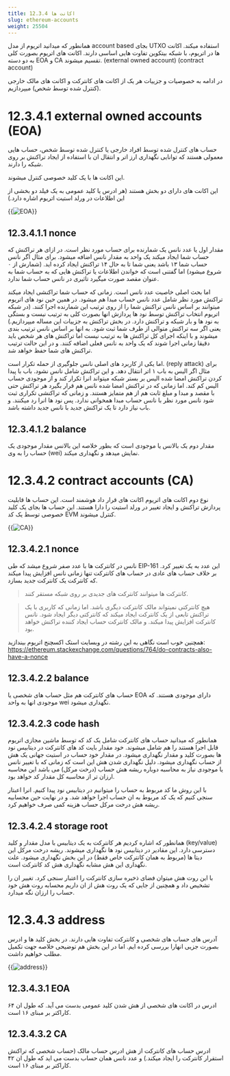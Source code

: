 ```yaml
---
title: 12.3.4 اکانت ها
slug: ethereum-accounts
weight: 25504
---
```


همانطور که میدانید اتریوم از مدل account based  بجای UTXO استفاده میکند.
اکانت ها در اتریوم، با شبکه بیتکوین تفاوت هایی اساسی دارند. اکانت های اتریوم بصورت کلی به دو دسته EOA و CA تقسیم میشوند.
(external owned account) (contract account)

در ادامه به خصوصیات و جزییات هر یک از اکانت های کانترکت و اکانت های مالک خارجی (کنترل شده توسط شخص) میپردازیم.

# 12.3.4.1 external owned accounts (EOA)

حساب های کنترل شده توسط افراد خارجی یا کنترل شده توسط شخص، حساب هایی معمولی هستند که توانایی نگهداری ارز اتر و انتقال ان با استفاده از ایجاد تراکنش بر روی شبکه را دارند.

این اکانت ها با یک کلید خصوصی کنترل میشوند.

این اکانت های دارای دو بخش هستند (هر ادرس یا کلید عمومی به یک فیلد دو بخشی از این اطلاعات در ورلد استیت اتریوم اشاره دارد.)

{{<img url="#" image="../../../assets/img/content/chapter-12/EOA.png" alt="EOA">}}


## 12.3.4.1.1 nonce

 مقدار اول یا عدد نانس یک شمارنده برای حساب مورد نظر است. در ازای هر تراکنش که حساب شما ایجاد میکند یک واحد به مقدار نانس اضافه میشود. برای مثال اگر نانس حساب شما  ۱۳ باشد یعنی شما تا به حال ۱۴ تراکنش ایجاد کرده اید. (شمارش از ۰ شروع میشود) اما گفتنی است که خواندن اطلاعات یا تراکنش هایی که به حساب شما به عنوان مقصد صورت میگیرد تاثیری در نانس حساب شما ندارد.

 اما بحث اصلی خاصیت عدد نانس است. زمانی که حساب شما تراکنشی ایجاد میکند تراکنش مورد نظر شامل عدد نانس حساب مبدا هم میشود. در همین حین نود های اتریوم میتوانند بر اساس نانس تراکنش شما را از روی ترتیب این شمارنده اجرا کنند. (در شبکه اتریوم انتخاب تراکنش توسط نود ها پردازش انها بصورت کلی به ترتیب نیست و بستگی به نود ها و بار شبکه و تراکنش دارد. در بخش تراکنش به جزییات این مساله میپردازیم.) یعنی اگر سه تراکنش متوالی از طرف شما ثبت شود. به انها بر اساس نانس ترتیب بندی میشوند و با اینکه اجرای کل تراکنش ها به ترتیب نیست اما تراکنش های هر شخص باید دقیقا زمانی اجرا شوند که یک واحد به نانس فعلی اضافه کنند. و در این حالت ترتیب تراکنش های شما حفظ خواهد شد.

 اما یکی از کاربرد های اصلی نانس جلوگیری از حمله تکرار است. (reply attack) برای مثال اگر الیس به باب ۱ اتر انتقال دهد. و این تراکنش شامل نانس نشود. باب با پیدا کردن تراکنش امضا شده الیس بر بستر شبکه میتواند انرا تکرار کند و از موجودی حساب الیس کم کند. اما زمانی که در تراکنش امضا شده نانس هم قرار بگیرد هر تراکنش حتی با مقصد و مبدا و مبلغ ثابت هم از هم متمایز هستند. و زمانی که تراکنشی تکراری ثبت شود نانس مورد نظر با نانس حساب مبدا همخوانی ندارد. پس نود ها انرا رد میکنند. و باب نیاز دارد تا یک تراکنش جدید با نانس جدید داشته باشد.

## 12.3.4.1.2 balance

مقدار دوم یک بالانس یا موجودی است که بطور خلاصه این بالانس مقدار موجودی یک حساب را به وی (wei) نمایش میدهد و نگهداری میکند.


# 12.3.4.2 contract accounts (CA)

نوع دوم اکانت های اتریوم اکانت های قرار داد هوشمند است. این حساب ها قابلیت پردازش تراکنش و ایجاد تغییر در ورلد استیت را دارا هستند.
این حساب ها بجای یک کلید خصوصی توسط یک کد EVM کنترل میشوند.

{{<img url="#" image="../../../assets/img/content/chapter-12/CA.png" alt="CA">}}

## 12.3.4.2.1 nonce

نانس در کانترکت ها با عدد صفر شروع میشد که طی EIP-161 این عدد به یک تغییر کرد.
بر خلاف حساب های عادی در حساب های کانترکت تنها زمانی  نانس افزایش پیدا میکند که کانترکت یک کانترکت جدید بسازد.

> کانترکت ها میتوانند کانترکت های جدیدی بر روی شبکه مستقر کنند.

> هیچ کانترکتی نمیتواند مالک کانترکت دیگری باشد. اما زمانی که کاربری با یک تراکنش تابعی از یک کانترکت ایجاد میکند که کانترکتی دیگر ایجاد شود. نانس کانترکت افزایش پیدا میکند. و مالک کانترکت حساب ایجاد کننده تراکنش خواهد بود.

همچنین خوب است  نگاهی به این رشته در وبسایت استک اکسچنج اتریوم بیندازید:
https://ethereum.stackexchange.com/questions/764/do-contracts-also-have-a-nonce

## 12.3.4.2.2 balance

حساب های کانترکت هم مثل حساب های شخصی یا EOA دارای موجودی هستند. که موجودی انها به واحد wei نگهداری میشود.

## 12.3.4.2.3 code hash

همانطور که میدانید حساب های کانترکت شامل یک کد که توسط ماشین مجازی اتریوم قابل اجرا هستند را هم شامل میشوند.
خود مقدار بایت کد های کانترکت در دیتابیس نود ها بصورت کلید و مقدار نگهداری میشود. در مقدار خود حساب در استیت جهانی یک هش از حساب نگهداری میشود. دلیل نگهداری شدن هش این است که زمانی که با تغییر نانس یا موجودی نیاز به محاسبه دوباره ریشه هش حساب (درخت مرکل) می باشد این محاسبه ارزان تر از محاسبه کل مقدار کد خواهد بود.

با این روش ما کد مربوط به حساب را میتوانیم در دیتابیس نود پیدا کنیم. انرا اعبتار سنجی کنیم که یک کد مربوط به ان حساب اجرا خواهد شد. و در نهایت حین محسابیه ریشه هش درخت مرکل حساب هزینه کمی صرف خواهیم کرد.

## 12.3.4.2.4 storage root

همانطور که اشاره کردیم هر کانترکت به یک دیتابیس با مدل مقدار و کلید (key/value) دسترسی دارد.
این مقادیر در دیتابیس نود ها نگهداری میشوند. ریشه درخت مرکل این دیتا ها (مربوط به همان کانترکت خاص فقط) در این بخش نگهداری میشود. علت نگهداری این هش مشابه نگهداری هش کد کانترکت است.

با این روت هش میتوان فضای ذخیره سازی کانترکت را اعتبار سنجی کرد. تغییر ان را تشخیص داد و همچنین از جایی که یک روت هش از ان داریم محسابه روت هش خود حساب را ارزان نگه میدارد.


# 12.3.4.3 address

آدرس های حساب های شخصی و کانترکت تفاوت هایی دارند. در بخش کلید ها و ادرس بصورت جزیی انهارا بررسی کرده ایم. اما در این بخش  هم توضیحی خلاصه جهت تکمیل مطلب خواهیم داشت.

{{<img url="#" image="../../../assets/img/content/chapter-12/address.png" alt="address">}}

## 12.3.4.3.1 EOA

ادرس در اکانت های شخصی از هش شدن کلید عمومی بدست می آید. که طول ان ۶۴ کاراکتر بر مبنای ۱۶ است.

## 12.3.4.3.2 CA

ادرس حساب های کانترکت از هش  ادرس حساب مالک (حساب شخصی که تراکنش استقرار کانترکت را ایجاد میکند.) و عدد نانس همان حساب بدست می اید که طول ان ۴۲ کاراکتر بر مبنای ۱۶ است.
